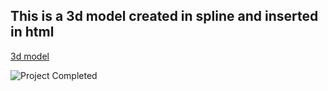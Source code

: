 ## This is a 3d model created in spline and inserted in html

[3d model](https://app.spline.design/file/6274971b-16bc-4d6e-bca1-58753c36bfa1)

![Project Completed](https://img.shields.io/badge/Project%20Completed-Yes-blue)

